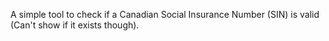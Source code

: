 A simple tool to check if a Canadian Social Insurance Number (SIN) is valid (Can't show if it exists though).
